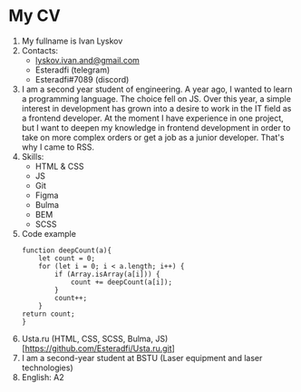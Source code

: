 # My CV
1. My fullname is Ivan Lyskov
2. Contacts:
    + lyskov.ivan.and@gmail.com
    + Esteradfi (telegram)
    + Esteradfi#7089 (discord)
3. I am a second year student of engineering. A year ago, I wanted to learn a programming language. The choice fell on JS. Over this year, a simple interest in development has grown into a desire to work in the IT field as a frontend developer. At the moment I have experience in one project, but I want to deepen my knowledge in frontend development in order to take on more complex orders or get a job as a junior developer. That's why I came to RSS.
4. Skills:
    + HTML & CSS
    + JS
    + Git
    + Figma
    + Bulma
    + BEM
    + SCSS
5. Code example
    ```
    function deepCount(a){
        let count = 0;
        for (let i = 0; i < a.length; i++) {
            if (Array.isArray(a[i])) {
                count += deepCount(a[i]);
            }   
            count++;
        }
    return count;
    }
    ```
6. Usta.ru (HTML, CSS, SCSS, Bulma, JS)
   [https://github.com/Esteradfi/Usta.ru.git]
7. I am a second-year student at BSTU (Laser equipment and laser technologies)
8. English: A2